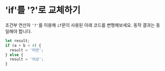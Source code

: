 # 'if'를 '?'로 교체하기
조건부 연산자 `'?'`를 이용해 `if`문이 사용된 아래 코드를 변형해보세요. 동작 결과는 동일해야 합니다.

```js
let result;
if (a + b < 4) {
  result = '미만';
} else {
  result = '이상';
}
```
